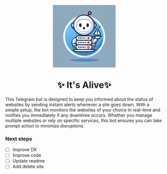 
<p align="center">
  <img src="docs/bot_logo.jpg" width="200px" align="center" alt="Zod logo" />
  <h1 align="center">✨ It's Alive✨</h1>
</p>

This Telegram bot is designed to keep you informed about the status of websites by sending instant alerts whenever a site goes down.
With a simple setup, the bot monitors the websites of your choice in real-time and notifies you immediately if any downtime occurs. Whether you manage multiple websites or rely on specific services, this bot ensures you can take prompt action to minimize disruptions.

### Next steps
- [ ] Improve DX
- [ ] Improve code
- [ ] Update readme
- [ ] Add delete site
